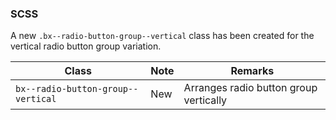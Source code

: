 ### SCSS

A new `.bx--radio-button-group--vertical` class has been created for the vertical radio button group variation.

| Class                              | Note | Remarks                                |
| ---------------------------------- | ---- | -------------------------------------- |
| `bx--radio-button-group--vertical` | New  | Arranges radio button group vertically |
